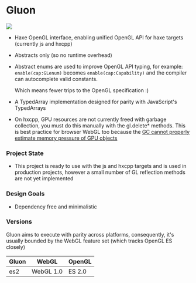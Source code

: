 # Gluon

<img src="https://user-images.githubusercontent.com/3742992/64806667-8fb9ce00-d58b-11e9-9f4a-bf82f83eeba9.png" />

- Haxe OpenGL interface, enabling unified OpenGL API for haxe targets (currently js and hxcpp)
- Abstracts only (so no runtime overhead)
- Abstract enums are used to improve OpenGL API typing, for example:
	`enable(cap:GLenum)`
	becomes
	`enable(cap:Capability)`
	and the compiler can autocomplete valid constants.

	Which means fewer trips to the OpenGL specification :)
- A TypedArray implementation designed for parity with JavaScript's TypedArrays
- On hxcpp, GPU resources are not currently freed with garbage collection, you must do this manually with the gl.delete* methods. This is best practice for browser WebGL too because the [GC cannot properly estimate memory pressure of GPU objects](https://stackoverflow.com/a/31250301/4038621)

### Project State

- This project is ready to use with the js and hxcpp targets and is used in production projects, however a small number of GL reflection methods are not yet implemented

### Design Goals
- Dependency free and minimalistic

### Versions
Gluon aims to execute with parity across platforms, consequently, it's usually bounded by the WebGL feature set (which tracks OpenGL ES closely)

| Gluon     | WebGL     | OpenGL |
|-----------|-----------|--------|
| es2       | WebGL 1.0 | ES 2.0 |
